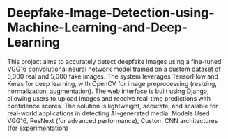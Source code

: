 # Deepfake-Image-Detection-using-Machine-Learning-and-Deep-Learning
This project aims to accurately detect deepfake images using a fine-tuned VGG16 convolutional neural network model trained on a custom dataset of 5,000 real and 5,000 fake images. The system leverages TensorFlow and Keras for deep learning, with OpenCV for image preprocessing (resizing, normalization, augmentation). The web interface is built using Django, allowing users to upload images and receive real-time predictions with confidence scores. The solution is lightweight, accurate, and scalable for real-world applications in detecting AI-generated media.
Models Used
VGG16, ResNext (for advanced performance), Custom CNN architectures (for experimentation)
